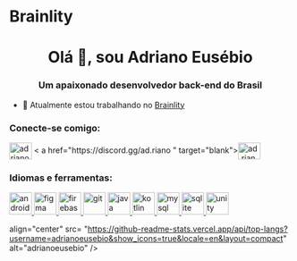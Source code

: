# Brainlity
<h1 align="center">Olá 👋, sou Adriano Eusébio</h1>
<h3 align="center">Um apaixonado desenvolvedor back-end do Brasil</h3>

- 🔭 Atualmente estou trabalhando no [Brainlity ](https://github.com/AdrianoEusebio/Brainlity.git)

<h3 align="left">Conecte-se comigo:</h3>
<p align="left">
<a href="https://linkedin .com/in/adriano eusébio" target="blank"><img align="center" src="https://raw.githubusercontent.com/rahuldkjain/github-profile-readme-generator/master/src/images/ ícones/Social/linked-in-alt.svg" alt="adriano eusébio" height="30" width="40" /></a> <
a href="https://discord.gg/ad.riano " target="blank"><img align="center" src="https://raw.githubusercontent.com/rahuldkjain/github-profile-readme-generator/master/src/images/icons/Social/discord.svg " alt="ad.riano" height="30" width="40" /></a>
</p>

<h3 align="left">Idiomas e ferramentas:</h3>
<p align="left"> <a href="https://developer.android.com" target="_blank" rel="noreferrer"> <img src="https://raw.githubusercontent.com/devicons /devicon/master/icons/android/android-original-wordmark.svg" alt="android" width="40" height="40"/> </a> <a href="https://www.figma .com/" target="_blank" rel="noreferrer"> <img src="https://www.vectorlogo.zone/logos/figma/figma-icon.svg" alt="figma" width="40" height="40"/> </a> <a href="https://firebase.google.com/" target="_blank" rel="noreferrer"> <img src="https://www.vectorlogo .zone/logos/firebase/firebase-icon.svg" alt="firebase" width="40" height="40"/> </a> <a href="https://git-scm.com/" target="_blank" rel="noreferrer"> <img src="https://www.vectorlogo.zone/logos/git-scm/git-scm-icon.svg" alt="git" width="40" height="40"/> </a> <a href="https://www.java.com" target="_blank" rel="noreferrer"> <img src="https://raw.githubusercontent. com/devicons/devicon/master/icons/java/java-original.svg" alt="java" width="40" height="40"/> </a> <a href="https://kotlinlang. org" target="_blank" rel="noreferrer"> <img src="https://www.vectorlogo.zone/logos/kotlinlang/kotlinlang-icon.svg" alt="kotlin" width="40" height= "40"/> </a> <a href="https://www.mysql.com/" target="_blank" rel="noreferrer"> <img src="https://raw.githubusercontent.com /devicons/devicon/master/icons/mysql/mysql-original-wordmark.svg" alt="mysql" width="40" height="40"/> </a> <a href="https://www .sqlite.org/" target="_blank" rel="noreferrer"> <img src="https://www.vectorlogo.zone/logos/sqlite/sqlite-icon.svg" alt="sqlite" width=" 40" height="40"/> </a> <a href="https://unity.com/" target="_blank" rel="noreferrer"> <img src="https://www.vectorlogo .zone/logos/unity3d/unity3d-icon.svg" alt="unity" width="40" height="40"/> </a> </p> <p><img

align="center" src= "https://github-readme-stats.vercel.app/api/top-langs?username=adrianoeusebio&show_icons=true&locale=en&layout=compact" alt="adrianoeusebio" /></p>
